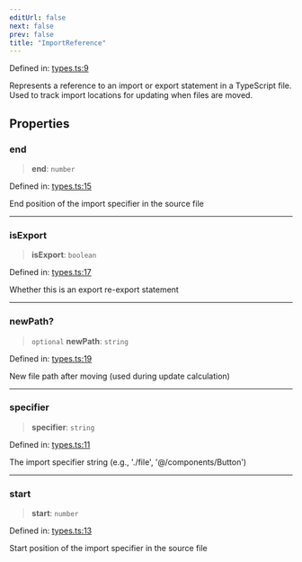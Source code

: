 ```yaml
---
editUrl: false
next: false
prev: false
title: "ImportReference"
---
```


Defined in: [types.ts:9](https://github.com/SubtleTools/move-ts-file/blob/main/src/types.ts#L9)

Represents a reference to an import or export statement in a TypeScript file.
Used to track import locations for updating when files are moved.

## Properties

### end

> **end**: `number`

Defined in: [types.ts:15](https://github.com/SubtleTools/move-ts-file/blob/main/src/types.ts#L15)

End position of the import specifier in the source file

***

### isExport

> **isExport**: `boolean`

Defined in: [types.ts:17](https://github.com/SubtleTools/move-ts-file/blob/main/src/types.ts#L17)

Whether this is an export re-export statement

***

### newPath?

> `optional` **newPath**: `string`

Defined in: [types.ts:19](https://github.com/SubtleTools/move-ts-file/blob/main/src/types.ts#L19)

New file path after moving (used during update calculation)

***

### specifier

> **specifier**: `string`

Defined in: [types.ts:11](https://github.com/SubtleTools/move-ts-file/blob/main/src/types.ts#L11)

The import specifier string (e.g., './file', '@/components/Button')

***

### start

> **start**: `number`

Defined in: [types.ts:13](https://github.com/SubtleTools/move-ts-file/blob/main/src/types.ts#L13)

Start position of the import specifier in the source file

